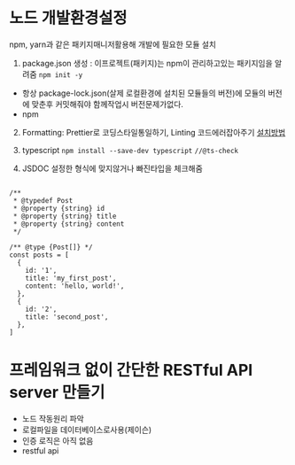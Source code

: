 # 노드 개발환경설정

npm, yarn과 같은 패키지매니저활용해 개발에 필요한 모듈 설치

1. package.json 생성 : 이프로젝트(패키지)는 npm이 관리하고있는 패키지임을 알려줌
   `npm init -y`

- 항상 package-lock.json(살제 로컬환경에 설치된 모듈들의 버전)에 모듈의 버전에 맞춘후 커밋해줘야 함께작업시 버전문제가없다.
- npm

2. Formatting: Prettier로 코딩스타일통일하기, Linting 코드에러잡아주기
   [설치방법](https://dubaiyu.tistory.com/187)

3. typescript
   `npm install --save-dev typescript`
   `//@ts-check`

4. JSDOC
   설정한 형식에 맞지않거나 빠진타입을 체크해줌

```

/**
 * @typedef Post
 * @property {string} id
 * @property {string} title
 * @property {string} content
 */

/** @type {Post[]} */
const posts = [
  {
    id: '1',
    title: 'my_first_post',
    content: 'hello, world!',
  },
  {
    id: '2',
    title: 'second_post',
  },
]
```

# 프레임워크 없이 간단한 RESTful API server 만들기

- 노드 작동원리 파악
- 로컬파일을 데이터베이스로사용(제이슨)
- 인증 로직은 아직 없음
- restful api
